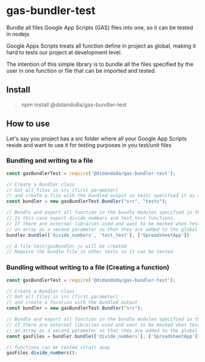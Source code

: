 # gas-bundler-test

Bundle all files Google App Scripts (GAS) files into one,
so it can be tested in nodejs

Google Apps Scripts treats all function define in project
as global, making it hard to tests our project at development
level.

The intention of this simple library is to bundle all
the files specified by the user in one function or file
that can be imported and tested.

## Install

> npm install @didando8a/gas-bundler-test

## How to use

Let's say you project has a src folder where all your
Google App Scripts reside and want to use it for testing purposes in
you test/unit files

### Bundling and writing to a file

```javascript
const gasBundlerTest = require('@didando8a/gas-bundler-test');

// Create a Bundler class
// Get all files in src (first parameter) 
// and create a file with the bundled output in test/ specified it as a second parameter
const bundler = new gasBundlerTest.Bundler("src", "tests");

// Bundle and export all function in the bundle modules specified in the first parameter,
// In this case export divide_numbers and test_test functions.
// If there are external libraries used and want to be mocked when testing, specify the into 
// an array as a second parameter so that they are added to the global scope
bundler.bundle(['divide_numbers', 'test_test'], ['SpreadsheetApp'])

// A file test/gasBundler.js will be created
// Require the bundle file in other tests so it can be tested
```

### Bundling without writing to a file (Creating a function)
```javascript
const gasBundlerTest = require('@didando8a/gas-bundler-test');

// Create a Bundler class
// Get all files in src (first parameter) 
// and create a fucntion with the bundled output
const bundler = new gasBundlerTest.Bundler("src");

// Bundle and export all function in the bundle modules specified in the first parameter.
// If there are external libraries used and want to be mocked when testing, specify the into 
// an array as a second parameter so that they are added to the global scope
const gasFiles = bundler.bundle(['divide_numbers'], ['SpreadsheetApp']);

// functions can be tested strait away
gasFiles.divide_numbers();
```

